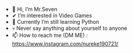 - 👋 Hi, I’m Mr.Seven
- ✔ I’m interested in Video Games
- 🐍 Currently I’m still learning Python 
- 💀 Never say anything about yourself to anyone
- 📫 How to reach me (DM ME) : https://www.instagram.com/nureke190721/

<!---
mreaper7/mreaper7 is a ✨ special ✨ repository because its `README.md` (this file) appears on your GitHub profile.
You can click the Preview link to take a look at your changes.
--->

